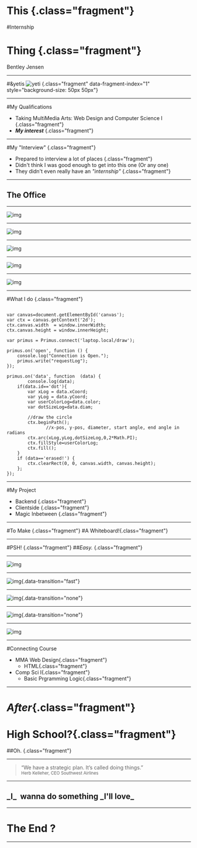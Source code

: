 <!--- ## <span>&amp;</span>yet Style -->
# This  {.class="fragment"}
#<span class="fragment">Internship</span>
# Thing  {.class="fragment"}

Bentley Jensen



---



#<span>&amp;</span>yet<span class="fragment" data-fragment-index="1">is</span>
![yeti](images/goodYeti.png) {.class="fragment" data-fragment-index="1" style="background-size: 50px 50px"}



---



#My Qualifications
 * Taking MultiMedia Arts: Web Design and Computer Science I {.class="fragment"}
 * **_My interest_** {.class="fragment"}



---



#My "Interview" {.class="fragment"}
- Prepared to interview a lot of places {.class="fragment"}
- <div class="fragment"> Didn't think I was good enough to get into this one&nbsp;<span class="fragment">(Or any one)</span>
- They didn't even really have an _"internship"_ {.class="fragment"}



---



## The Office



---



![img](images/office1.jpg)



---



![img](images/office2.jpg)



---



![img](images/office3.jpg)



---



![img](images/office4.jpg)



---



![img](images/office5.jpg)



---



#What I do {.class="fragment"}

<pre class="fragment" width="80" height="50"><code class="javascript" width="100" height="100">
var canvas=document.getElementById('canvas');
var ctx = canvas.getContext('2d');
ctx.canvas.width  = window.innerWidth;
ctx.canvas.height = window.innerHeight;

var primus = Primus.connect('laptop.local/draw');

primus.on('open', function () {
    console.log("Connection is Open.");
    primus.write("requestLog");
});

primus.on('data', function  (data) {
        console.log(data);
    if(data.id=='dot'){
        var xLog = data.xCoord;
        var yLog = data.yCoord;
        var userColorLog=data.color;
        var dotSizeLog=data.diam;
        
        //draw the circle 
        ctx.beginPath();
               //x-pos, y-pos, diameter, start angle, end angle in radians
        ctx.arc(xLog,yLog,dotSizeLog,0,2*Math.PI);
        ctx.fillStyle=userColorLog;
        ctx.fill();
    }
    if (data=='erased!') {
        ctx.clearRect(0, 0, canvas.width, canvas.height);
    };
});
</code></pre>



---



#My Project
- Backend {.class="fragment"}
- Clientside {.class="fragment"}
- Magic Inbetween {.class="fragment"}



---



#To Make {.class="fragment"}
#A <span class="fragment">Whiteboard!</span>{.class="fragment"}



---



#PSH!  {.class="fragment"}
##_Easy._  {.class="fragment"}



---



<!-- slide-attributes: data-transition=none -->
![img](./images/Screencast1.png)



---



<!-- slide-attributes: data-transition=none -->
![img](./images/Screencast2.png){.data-transition="fast"}



---



<!-- slide-attributes: data-transition=none -->
![img](./images/Screencast3.png){.data-transition="none"}



---



<!-- slide-attributes: data-transition=none -->
![img](./images/Screencast4.png){.data-transition="none"}



---



<!-- slide-attributes: class="stretch"-->
![img](images/drawing.gif)



---



#Connecting <span>Course</span>
* MMA Web Design{.class="fragment"}
	* HTML{.class="fragment"}
* Comp Sci I{.class="fragment"}
	* Basic Prgramming Logic{.class="fragment"}



---



# _After_{.class="fragment"}
# High School?{.class="fragment"}
##Oh. {.class="fragment"}



---



> “We have a strategic plan. 
> It’s called doing things.”  
> <small class="fragment">Herb Kelleher, CEO Southwest Airlines</small>



---



<h2 class="fragment">_I_&nbsp;&nbsp;wanna do something _I'll love_ </h2>



---



<!-- slide-attributes: data-background="#000" data-state="hide-all-controls"  -->
# The End <span class="fragment">?</span>



---



<!-- slide-attributes: data-background="#000" data-state="hide-all-controls" -->
# &nbsp;
